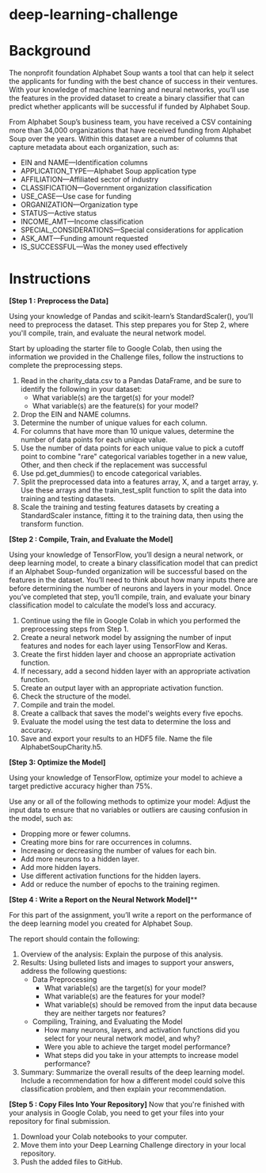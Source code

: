 # deep-learning-challenge

# Background

The nonprofit foundation Alphabet Soup wants a tool that can help it select the applicants for funding with the best chance of success in their ventures. With your knowledge of machine learning and neural networks, you’ll use the features in the provided dataset to create a binary classifier that can predict whether applicants will be successful if funded by Alphabet Soup.

From Alphabet Soup’s business team, you have received a CSV containing more than 34,000 organizations that have received funding from Alphabet Soup over the years. Within this dataset are a number of columns that capture metadata about each organization, such as:

* EIN and NAME—Identification columns
* APPLICATION_TYPE—Alphabet Soup application type
* AFFILIATION—Affiliated sector of industry
* CLASSIFICATION—Government organization classification
* USE_CASE—Use case for funding
* ORGANIZATION—Organization type
* STATUS—Active status
* INCOME_AMT—Income classification
* SPECIAL_CONSIDERATIONS—Special considerations for application
* ASK_AMT—Funding amount requested
* IS_SUCCESSFUL—Was the money used effectively


# Instructions

**[Step 1 : Preprocess the Data]**

Using your knowledge of Pandas and scikit-learn’s StandardScaler(), you’ll need to preprocess the dataset. This step prepares you for Step 2, where you'll compile, train, and evaluate the neural network model.

Start by uploading the starter file to Google Colab, then using the information we provided in the Challenge files, follow the instructions to complete the preprocessing steps.

1. Read in the charity_data.csv to a Pandas DataFrame, and be sure to identify the following in your dataset:
   * What variable(s) are the target(s) for your model?
   * What variable(s) are the feature(s) for your model?
2. Drop the EIN and NAME columns.
3. Determine the number of unique values for each column.
4. For columns that have more than 10 unique values, determine the number of data points for each unique value.
5. Use the number of data points for each unique value to pick a cutoff point to combine "rare" categorical variables together in a new value, Other, and then check if the replacement was successful
6. Use pd.get_dummies() to encode categorical variables.
7. Split the preprocessed data into a features array, X, and a target array, y. Use these arrays and the train_test_split function to split the data into training and testing datasets.
8. Scale the training and testing features datasets by creating a StandardScaler instance, fitting it to the training data, then using the transform function.

**[Step 2 : Compile, Train, and Evaluate the Model]**

Using your knowledge of TensorFlow, you’ll design a neural network, or deep learning model, to create a binary classification model that can predict if an Alphabet Soup-funded organization will be successful based on the features in the dataset. You’ll need to think about how many inputs there are before determining the number of neurons and layers in your model. Once you’ve completed that step, you’ll compile, train, and evaluate your binary classification model to calculate the model’s loss and accuracy.

1. Continue using the file in Google Colab in which you performed the preprocessing steps from Step 1.
2. Create a neural network model by assigning the number of input features and nodes for each layer using TensorFlow and Keras.
3. Create the first hidden layer and choose an appropriate activation function.
4. If necessary, add a second hidden layer with an appropriate activation function.
5. Create an output layer with an appropriate activation function.
6. Check the structure of the model.
7. Compile and train the model.
8. Create a callback that saves the model's weights every five epochs.
9. Evaluate the model using the test data to determine the loss and accuracy.
10. Save and export your results to an HDF5 file. Name the file AlphabetSoupCharity.h5.

**[Step 3: Optimize the Model]**

Using your knowledge of TensorFlow, optimize your model to achieve a target predictive accuracy higher than 75%.

Use any or all of the following methods to optimize your model:
Adjust the input data to ensure that no variables or outliers are causing confusion in the model, such as:
* Dropping more or fewer columns.
* Creating more bins for rare occurrences in columns.
* Increasing or decreasing the number of values for each bin.
* Add more neurons to a hidden layer.
* Add more hidden layers.
* Use different activation functions for the hidden layers.
* Add or reduce the number of epochs to the training regimen.

**[Step 4 : Write a Report on the Neural Network Model]****

For this part of the assignment, you’ll write a report on the performance of the deep learning model you created for Alphabet Soup.

The report should contain the following:
1. Overview of the analysis: Explain the purpose of this analysis.
2. Results: Using bulleted lists and images to support your answers, address the following questions:
   * Data Preprocessing
     - What variable(s) are the target(s) for your model?
     - What variable(s) are the features for your model?
     - What variable(s) should be removed from the input data because they are neither targets nor features?
   * Compiling, Training, and Evaluating the Model
     - How many neurons, layers, and activation functions did you select for your neural network model, and why?
     - Were you able to achieve the target model performance?
     - What steps did you take in your attempts to increase model performance?
3. Summary: Summarize the overall results of the deep learning model. Include a recommendation for how a different model could solve this classification problem, and then explain your recommendation.

**[Step 5 : Copy Files Into Your Repository]**
Now that you're finished with your analysis in Google Colab, you need to get your files into your repository for final submission.
1. Download your Colab notebooks to your computer.
2. Move them into your Deep Learning Challenge directory in your local repository.
3. Push the added files to GitHub.
